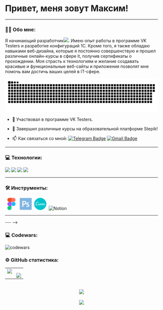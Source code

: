 # Привет, меня зовут Максим!

---

### :man_technologist:  Обо мне:

Я начинающий разработчик<img src="https://media.giphy.com/media/WUlplcMpOCEmTGBtBW/giphy.gif" width="30px">. Имею опыт работы в программе VK Testers и разработке конфигураций 1С. Кроме того, я также обладаю навыками веб-дизайна, которые я постоянно совершенствую  и прошел различные онлайн-курсы в сфере it, получив сертификаты о прохождении. Моя страсть к технологиям и желание создавать красивые и функциональные веб-сайты и приложения позволят мне помочь вам достичь ваших целей в IT-сфере.

<p align="center">
 <img width="600" src="assets/github-snake.svg" alt="snake"/>
</p>

- :telescope:  Участвовал в программе VK Testers.

- :seedling:  Завершил различные курсы на образовательной платформе Stepik!



- :mailbox:  Как связаться со мной:  [![Telegram Badge](https://img.shields.io/badge/-realitymax-blue?style=flat&logo=Telegram&logoColor=white)](https://t.me/realitymax) [![Gmail Badge](https://img.shields.io/badge/-Gmail-red?style=flat&logo=Gmail&logoColor=white)](mailto:realitymax.work@gmail.com)


---


### 💻  Технологии:

<div>
  <img src="https://img.shields.io/badge/Phyton-blue?style=for-the-badge&logo=python&logoColor=orange"/> <img src="https://img.shields.io/badge/1C-yellow?style=for-the-badge&logo=1C&logoColor=orange"/> <img src="https://img.shields.io/badge/Figma-black?style=for-the-badge&logo=figma&logoColor=red"/> <img src="https://img.shields.io/badge/Photoshop-blue?style=for-the-badge&logo=adobephotoshop&logoColor=cyan"/>
</div>

---

### 🛠  Инструменты:

<div>
 <img src="https://github.com/devicons/devicon/blob/master/icons/figma/figma-original.svg" title="figma" alt="figma" width="40" height="40"/>&nbsp;
  <img src="https://github.com/devicons/devicon/blob/master/icons/photoshop/photoshop-plain.svg" title="photoshop" alt="photoshop" width="40" height="40"/>&nbsp;
  <img src="https://github.com/devicons/devicon/blob/master/icons/canva/canva-original.svg" title="canva" alt="canva" width="40" height="40"/>&nbsp;
  <img src="https://upload.wikimedia.org/wikipedia/commons/e/e9/Notion-logo.svg" title="Notion" alt="Notion" width="40" height="40"/>&nbsp;
</div>

---


--- -->

### 💻  Codewars:

![codewars](https://www.codewars.com/users/realitymax/badges/large)

### ⚙️  GitHub статистика:

<div align="center"><table><tr><td valign="top" width="50%">

<img src="https://github-readme-stats.vercel.app/api?username=realitymax&show_icons=true&count_private=true&hide_border=true" align="left" style="width: 100%" />

</td><td valign="top" width="50%">

<img src="https://github-readme-stats.vercel.app/api/top-langs/?username=realitymax&hide_border=true&layout=compact" align="left" style="width: 100%" /></div>

</td></tr></table>  

<br/>  


<div align="center">
            <a href="https://www.buymeacoffee.com/realitymax" target="_blank" style="display: inline-block;">
                <img
                    src="https://img.shields.io/badge/Donate-Buy%20Me%20A%20Coffee-orange.svg?style=flat-square&logo=buymeacoffee" 
                    align="center"
                />
            </a></div>
<br />

<div align="center">
<img src="https://komarev.com/ghpvc/?username=realiymax&&style=flat-square" align="center" />
</div>  
